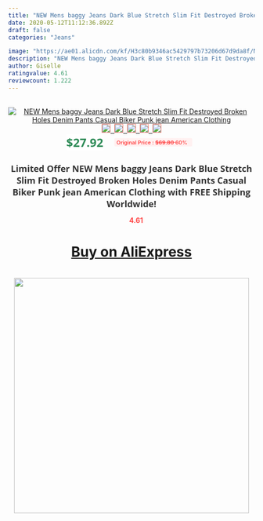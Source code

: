 ```yaml
---
title: "NEW Mens baggy Jeans Dark Blue Stretch Slim Fit Destroyed Broken Holes Denim Pants Casual Biker Punk jean American Clothing"
date: 2020-05-12T11:12:36.892Z
draft: false
categories: "Jeans"

image: "https://ae01.alicdn.com/kf/H3c80b9346ac5429797b73206d67d9da8f/NEW-Mens-baggy-Jeans-Dark-Blue-Stretch-Slim-Fit-Destroyed-Broken-Holes-Denim-Pants-Casual-Biker.jpg"
description: "NEW Mens baggy Jeans Dark Blue Stretch Slim Fit Destroyed Broken Holes Denim Pants Casual Biker Punk jean American Clothing"
author: Giselle
ratingvalue: 4.61
reviewcount: 1.222
---
```

<br>
<div style="text-align: center;">
<a href="https://s.click.aliexpress.com/e/_A0sMNR" target="_blank" rel="nofollow noopener noreferrer"><img alt="NEW Mens baggy Jeans Dark Blue Stretch Slim Fit Destroyed Broken Holes Denim Pants Casual Biker Punk jean American Clothing" class="magnifier-image" src="https://ae01.alicdn.com/kf/H3c80b9346ac5429797b73206d67d9da8f/NEW-Mens-baggy-Jeans-Dark-Blue-Stretch-Slim-Fit-Destroyed-Broken-Holes-Denim-Pants-Casual-Biker.jpg_640x640.jpg">
<br>
<img style="border:1px solid salmon" src="https://ae01.alicdn.com/kf/H3c80b9346ac5429797b73206d67d9da8f/NEW-Mens-baggy-Jeans-Dark-Blue-Stretch-Slim-Fit-Destroyed-Broken-Holes-Denim-Pants-Casual-Biker.jpg_120x120.jpg">&nbsp;&nbsp;<img style="border:1px solid salmon" src="https://ae01.alicdn.com/kf/H59c89ed640fc42189ed9cf140aa829c5x/NEW-Mens-baggy-Jeans-Dark-Blue-Stretch-Slim-Fit-Destroyed-Broken-Holes-Denim-Pants-Casual-Biker.jpg_120x120.jpg">&nbsp;&nbsp;<img style="border:1px solid salmon" src="https://ae01.alicdn.com/kf/H69a1e287c70e4beca8dc9629b36d9e59d/NEW-Mens-baggy-Jeans-Dark-Blue-Stretch-Slim-Fit-Destroyed-Broken-Holes-Denim-Pants-Casual-Biker.jpg_120x120.jpg">&nbsp;&nbsp;<img style="border:1px solid salmon" src="https://ae01.alicdn.com/kf/H3381ee0c13df488f8d34999b6995502fc/NEW-Mens-baggy-Jeans-Dark-Blue-Stretch-Slim-Fit-Destroyed-Broken-Holes-Denim-Pants-Casual-Biker.jpg_120x120.jpg">&nbsp;&nbsp;<img style="border:1px solid salmon" src="https://ae01.alicdn.com/kf/H2b1f0447870849818998db96e20d23912/NEW-Mens-baggy-Jeans-Dark-Blue-Stretch-Slim-Fit-Destroyed-Broken-Holes-Denim-Pants-Casual-Biker.jpg_120x120.jpg"></a></div><br0>
<div style="text-align: center;"><span style="background-color: white; border: 0px; box-sizing: border-box; color: seagreen; display: inline-block; font-family: &quot;open sans&quot; , &quot;arial&quot; , &quot;helvetica&quot; , sans-serif , &quot;heiti&quot;; font-size: 24px; font-stretch: inherit; font-weight: 700; line-height: inherit; margin: 0px 10px 0px 0px; padding: 0px; vertical-align: middle;">$27.92 </span>
<span style="background: rgb(255 , 241 , 241); border-radius: 3px; border: 0px; box-sizing: border-box; color: #ff4747; display: inline-block; font-family: inherit; font-size: 12px; font-stretch: inherit; font-style: inherit; font-variant: inherit; font-weight: 600; line-height: inherit; margin: 0px; padding: 2px 5px; transform: scale(0.9); vertical-align: middle;">Original Price : <b style="text-decoration: line-through;">$69.80 </b> 60%&nbsp;&nbsp;</span></div>
<h1 style="color: #333333; display: inline-block; font-family: &quot;open sans&quot; , &quot;arial&quot; , &quot;helvetica&quot; , sans-serif , &quot;heiti&quot;; font-size: 18px; font-stretch: inherit; font-weight: 700; text-align: center;">Limited Offer NEW Mens baggy Jeans Dark Blue Stretch Slim Fit Destroyed Broken Holes Denim Pants Casual Biker Punk jean American Clothing with FREE Shipping Worldwide!</h1>
<div style="color: #ff4747; text-align: center;">
<img src="https://4.bp.blogspot.com/-M0ZcTcb-5uY/XleCXlxnR4I/AAAAAAAAAEc/OrjgMkXV1oMQFaCRZj5HQwOCBcu3w1FegCPcBGAYYCw/s1600/star.png" style="height: 15px;">&nbsp;<b>4.61</b></div>
<div class="button_cont" align="center"><a class="buynow_a" href="https://s.click.aliexpress.com/e/_A0sMNR" target="_blank" rel="nofollow noopener noreferrer"><H1>Buy on AliExpress</H1></a></div><br>
<div class="separator" style="clear: both; text-align: center;">
<img src="https://lh3.googleusercontent.com/-pTy5HemUv9M/XlePHvY0dAI/AAAAAAAAAE4/0nX5iRUoIWY8eMW9Dpxeirr157OZliDIgCLcBGAsYHQ/s1600/badge.gif" width="480">
</div>
